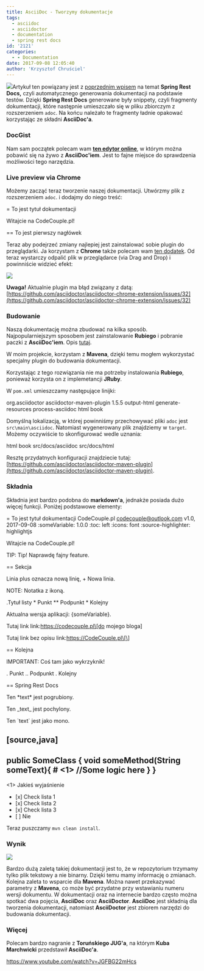 ```yaml
---
title: AsciiDoc - Tworzymy dokumentacje
tags:
  - asciidoc
  - asciidoctor
  - documentation
  - spring rest docs
id: '2121'
categories:
  - - Documentation
date: 2017-09-08 12:05:40
author: 'Krzysztof Chruściel'
---
```


[![](http://codecouple.pl/wp-content/uploads/2017/09/documentation.png)](http://codecouple.pl/wp-content/uploads/2017/09/documentation.png)Artykuł ten powiązany jest z [poprzednim wpisem](http://codecouple.pl/2017/08/25/18-spring-boot-tddocumentation-spring-rest-docs/) na temat **Spring Rest Docs,** czyli automatycznego generowania dokumentacji na podstawie testów. Dzięki **Spring Rest Docs** generowane były snippety, czyli fragmenty dokumentacji, które następnie umieszczało się w pliku zbiorczym z rozszerzeniem `adoc`. Na końcu należało te fragmenty ładnie opakować korzystając ze składni **AsciiDoc'a**.
<!-- more -->
### DocGist

Nam sam początek polecam wam **[ten edytor online](http://gist.asciidoctor.org)**, w którym można pobawić się na żywo z **AsciiDoc'iem**. Jest to fajne miejsce do sprawdzenia możliwości tego narzędzia.

### Live preview via Chrome

Możemy zacząć teraz tworzenie naszej dokumentacji. Utwórzmy plik z rozszerzeniem `adoc`. i dodajmy do niego treść:

\= To jest tytuł dokumentacji

Witajcie na CodeCouple.pl!

== To jest pierwszy nagłówek

Teraz aby podejrzeć zmiany najlepiej jest zainstalować sobie plugin do przeglądarki. Ja korzystam z **Chrome** także polecam wam [ten dodatek](https://chrome.google.com/webstore/detail/asciidoctorjs-live-previe/iaalpfgpbocpdfblpnhhgllgbdbchmia). Od teraz wystarczy odpalić plik w przeglądarce (via Drag and Drop) i powinniście widzieć efekt:

[![](http://codecouple.pl/wp-content/uploads/2017/09/asciiDoc1.png)](http://codecouple.pl/wp-content/uploads/2017/09/asciiDoc1.png)

**Uwaga!** Aktualnie plugin ma błąd związany z datą: [https://github.com/asciidoctor/asciidoctor-chrome-extension/issues/32](https://github.com/asciidoctor/asciidoctor-chrome-extension/issues/32)

### Budowanie

Naszą dokumentację można zbudować na kilka sposób. Najpopularniejszym sposobem jest zainstalowanie **Rubiego** i pobranie paczki z **AsciiDoc'iem**. Opis [tutaj](http://asciidoctor.org/docs/install-toolchain/).

W moim projekcie, korzystam z **Mavena**, dzięki temu mogłem wykorzystać specjalny plugin do budowania dokumentacji.

Korzystając z tego rozwiązania nie ma potrzeby instalowania **Rubiego**, ponieważ korzysta on z implemetancji **JRuby**.

W `pom.xml` umieszczamy następujące linijki:

<build>
    <plugins>
        <plugin>
            <groupId>org.asciidoctor</groupId>
            <artifactId>asciidoctor-maven-plugin</artifactId>
            <version>1.5.5</version>
            <executions>
                <execution>
                    <id>output-html</id>
                    <phase>generate-resources</phase>
                    <goals>
                        <goal>process-asciidoc</goal>
                    </goals>
                    <configuration>
                        <backend>html</backend>
                        <doctype>book</doctype>
                    </configuration>
                </execution>
            </executions>
        </plugin>
    </plugins>
</build>

Domyślną lokalizacją, w której powinniśmy przechowywać pliki `adoc` jest `src\main\asciidoc`. Natomiast wygenerowany plik znajdziemy w `target`. Możemy oczywiście to skonfigurować wedle uznania:

<configuration>
    <backend>html</backend>
    <doctype>book</doctype>
    <sourceDirectory>src/docs/asciidoc</sourceDirectory>
    <outputDirectory>src/docs/html</outputDirectory>
</configuration>

Resztę przydatnych konfiguracji znajdziecie tutaj: [https://github.com/asciidoctor/asciidoctor-maven-plugin](https://github.com/asciidoctor/asciidoctor-maven-plugin).

### Składnia

Składnia jest bardzo podobna do **markdown'a**, jednakże posiada dużo więcej funkcji. Poniżej podstawowe elementy:

\= To jest tytuł dokumentacji
CodeCouple.pl <codecouple@outlook.com>
v1.0, 2017-09-08
:someVariable: 1.0.0
:toc: left
:icons: font
:source-highlighter: highlightjs

Witajcie na CodeCouple.pl!

TIP: Tip! Naprawdę fajny feature.

== Sekcja

Linia plus oznacza nową linię, +
Nowa linia.

NOTE: Notatka z ikoną.

.Tytuł listy
\* Punkt
\*\* Podpunkt
\* Kolejny

Aktualna wersja aplikacji: {someVariable}.

Tutaj link link:https://codecouple.pl\[do mojego bloga\]

Tutaj link bez opisu link:https://CodeCouple.pl\[\]

== Kolejna

IMPORTANT: Coś tam jako wykrzyknik!

. Punkt
.. Podpunkt
. Kolejny

== Spring Rest Docs

Ten \*text\* jest pogrubiony.

Ten \_text\_ jest pochylony.

Ten \`text\` jest jako mono.

\[source,java\]
----
public SomeClass {
   void someMethod(String someText){  # <1>
       //Some logic here
    }
}
----
<1> Jakieś wyjaśnienie

- \[x\] Check lista 1
- \[x\] Check lista 2
- \[x\] Check lista 3
- \[ \] Nie

Teraz puszczamy `mvn clean install`.

### Wynik

[![](http://codecouple.pl/wp-content/uploads/2017/09/asciidoc2.png)](http://codecouple.pl/wp-content/uploads/2017/09/asciidoc2.png)

Bardzo dużą zaletą takiej dokumentacji jest to, że w repozytorium trzymamy tylko plik tekstowy a nie binarny. Dzięki temu mamy informację o zmianach. Kolejna zaleta to wsparcie dla **Mavena**. Można nawet przekazywać parametry z **Mavena**, co może być przydatne przy wstawianiu numeru wersji dokumentu. W dokumentacji oraz na internecie bardzo często można spotkać dwa pojęcia, **AsciiDoc** oraz **AsciiDoctor**. **AsciiDoc** jest składnią dla tworzenia dokumentacji, natomiast **AsciiDoctor** jest zbiorem narzędzi do budowania dokumentacji.

### Więcej

Polecam bardzo nagranie z **Toruńskiego JUG'a**, na którym **Kuba Marchwicki** przedstawił **AsciiDoc'a**.

https://www.youtube.com/watch?v=JGFBG22mHcs